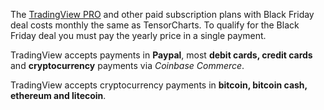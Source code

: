 
The [TradingView PRO](http://bit.ly/at-tv-ebf-2020) and other paid subscription plans with Black Friday deal costs monthly the same as TensorCharts. To qualify for the Black Friday deal you must pay the yearly price in a single payment.

TradingView accepts payments in **Paypal**, most **debit cards, credit cards** and **cryptocurrency** payments via *Coinbase Commerce*.

TradingView accepts cryptocurrency payments in **bitcoin, bitcoin cash, ethereum and litecoin**.

<amp-img itemprop="image"
src="https://res.cloudinary.com/atnetcloud/image/upload/c_lpad,h_360,w_700/v1598926074/atnet/_banner/tradingview_payment-methods_p0j3nj.jpg"
alt="{{ page.title }}" data-original-width="700px" data-original-height="360px" layout="responsive" width="700px" height="360px">
</amp-img>

<amp-img itemprop="image"
src="https://res.cloudinary.com/atnetcloud/image/upload/c_lpad,h_360,w_700/v1598926073/atnet/_banner/tradingview_pay-with-crypto_wl7cdo.jpg"
alt="{{ page.title }}" data-original-width="700px" data-original-height="360px" layout="responsive" width="700px" height="360px">
</amp-img>

